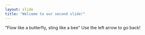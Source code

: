 ```yaml
---
layout: slide
title: "Welcome to our second slide!"
---
```

"Flow like a butterfly, sting like a bee"
Use the left arrow to go back!
